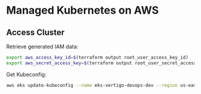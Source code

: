 # Managed Kubernetes on AWS

## Access Cluster

Retrieve generated IAM data:
```bash
export aws_access_key_id=$(terraform output root_user_access_key_id)
export aws_secret_access_key=$(terraform output root_user_secret_access_key)
```

Get Kubeconfig:
```bash
aws eks update-kubeconfig --name eks-vertigo-devops-dev --region us-east-1
```